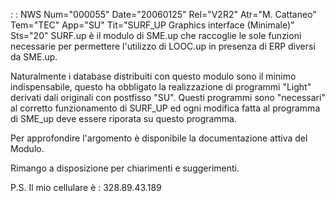  :  : NWS Num="000055" Date="20060125" Rel="V2R2" Atr="M. Cattaneo" Tem="TEC" App="SU" Tit="SURF_UP Graphics interface (Minimale)" Sts="20"
SURF.up è il modulo di SME.up che raccoglie le sole funzioni necessarie per permettere l'utilizzo di LOOC.up in presenza di ERP diversi da SME.up.

Naturalmente i database distribuiti con questo modulo sono il minimo indispensabile, questo ha obbligato la realizzazione di programmi "Light" derivati dali originali con postfisso "SU".
Questi programmi sono "necessari" al corretto funzionamento di SURF_UP ed ogni modifica fatta al programma di SME_up deve essere riporata su questo programma.

Per approfondire l'argomento è disponibile la documentazione attiva del Modulo.

Rimango a disposizione per chiarimenti e suggerimenti.

P.S. Il mio cellulare è :  328.89.43.189
